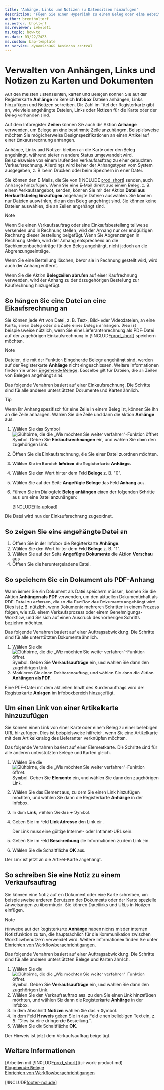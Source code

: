 ```yaml
---
title: 'Anhänge, Links und Notizen zu Datensätzen hinzufügen'
description: 'Fügen Sie einen Hyperlink zu einem Beleg oder eine Website zu einem bestimmten Datensatz hinzu, z. B. zu einem Debitor oder einem Dokument.'
author: brentholtorf
ms.author: bholtorf
ms.reviewer: ivkoleti
ms.topic: how-to
ms.date: 03/22/2023
ms.custom: bap-template
ms-service: dynamics365-business-central
---
```

# Verwalten von Anhängen, Links und Notizen zu Karten und Dokumenten

Auf den meisten Listenseinten, karten und Belegen können Sie auf der Registerkarte **Anhänge** im Bereich **Infobox** Dateien anhängen, Links hinzufügen und Notizen schreiben. Die Zahl im Titel der Registerkarte gibt an, wie viele angehängte Dateien, Links oder Notizen für die Karte oder der Beleg vorhanden sind.

Auf dem Inforegister **Zeilen** können Sie auch die Aktion **Anhänge** verwenden, um Belege an eine bestimmte Zeile anzuhängen. Beispielsweise möchten Sie möglicherweise Designspezifikationen an einen Artikel auf einer Einkaufsrechnung anhängen.

Anhänge, Links und Notizen bleiben an die Karte oder den Beleg angehängt, während sie/er in andere Status umgewandelt wird. Beispielsweise von einem laufenden Verkaufsauftrag zu einer gebuchten Verkaufsrechnung. Allerdings wird keiner der Anhangstypen vom System ausgegeben, z. B. beim Drucken oder beim Speichern in einer Datei.

Sie können den E-Mails, die Sie von [!INCLUDE [prod_short](includes/prod_short.md)] senden, auch Anhänge hinzufügen. Wenn Sie eine E-Mail direkt aus einem Beleg, z. B. einem Verkaufsangebot, senden, können Sie mit der Aktion **Datei aus Herkunftsbeleg hinzufügen** angehängte Dateien auswählen. Sie können nur Dateien auswählen, die an den Beleg angehängt sind. Sie können keine Dateien auswählen, die an Zeilen angehängt sind.

> [!NOTE]
> Wenn Sie einen Verkaufsauftrag oder eine Einkaufsbestellung teilweise versenden und in Rechnung stellen, wird der Anhang nur der endgültigen Rechnung dieser Bestellung beigefügt. Wenn Sie Abgrenzungen in Rechnung stellen, wird der Anhang entsprechend an die Sachkontenbucheinträge für den Beleg angehängt, nicht jedoch an die Abgrenzungseinträge.
>
> Wenn Sie eine Bestellung löschen, bevor sie in Rechnung gestellt wird, wird auch der Anhang entfernt.
>
> Wenn Sie die Aktion **Belegzeilen abrufen** auf einer Kaufrechnung verwenden, wird der Anhang zu der dazugehörigen Bestellung zur Kaufrechnung hinzugefügt.

## So hängen Sie eine Datei an eine Eikaufsrechnung an

Sie können jede Art von Datei, z. B. Text-, Bild- oder Videodateien, an eine Karte, einen Beleg oder die Zeile eines Belegs anhängen. Dies ist beispielsweise nützlich, wenn Sie eine Lieferantenrechnung als PDF-Datei auf der zugehörigen Einkaufsrechnung in [!INCLUDE[prod_short](includes/prod_short.md)] speichern möchten.

> [!NOTE]
> Dateien, die mit der Funktion Eingehende Belege angehängt sind, werden auf der Registerkarte **Anhänge** nicht eingeschlossen. Weitere Informationen finden Sie unter [Eingehende Belege](across-income-documents.md). Dasselbe gilt für Dateien, die an Zeilen von Belegen angehängt sind.

Das folgende Verfahren basiert auf einer Einkaufsrechnung. Die Schritte sind für alle anderen unterstützten Dokumente und Karten ähnlich.

> [!TIP]
> Wenn Ihr Anhang spezifisch für eine Zeile in einem Beleg ist, können Sie ihn an die Zeile anhängen. Wählen Sie die Zeile und dann die Aktion **Anhänge** aus.

1. Wählen Sie das Symbol ![Glühbirne, die die „Wie möchten Sie weiter verfahren“-Funktion öffnet](media/ui-search/search_small.png "Was möchten Sie tun?") Symbol. Geben Sie **Einkaufsrechnungen** ein, und wählen Sie dann den zugehörigen Link.
2. Öffnen Sie die Einkaufsrechnung, die Sie einer Datei zuordnen möchten.
3. Wählen Sie im Bereich **Infobox** die Registerkarte **Anhänge**.
4. Wählen Sie den Wert hinter dem Feld **Belege** z. B. "0".
5. Wählen Sie auf der Seite **Angefügte Belege** das Feld **Anhang** aus.
6. Führen Sie im Dialogfeld **Beleg anhängen** einen der folgenden Schritte aus, um eine Datei anzuhängen:

   [!INCLUDE[file-upload](includes/file-upload.md)]

Die Datei wird nun der Einkaufsrechnung zugeordnet.

## So zeigen Sie eine angehängte Datei an

1. Öffnen Sie in der Infobox die Registerkarte **Anhänge**.
2. Wählen Sie den Wert hinter dem Feld **Belege** z. B. "1".
3. Wählen Sie auf der Seite **Angefügte Dokumente** die Aktion **Vorschau** aus.
4. Öffnen Sie die heruntergeladene Datei.

## So speichern Sie ein Dokument als PDF-Anhang

Wann immer Sie ein Dokument als Datei speichern müssen, können Sie die Aktion **Anhängen als PDF** verwenden, um den aktuellen Dokumentinhalt als PDF-Datei zu erfassen, die an die FactBox des Dokuments angehängt wird. Dies ist z.B. nützlich, wenn Dokumente mehreren Schritten in einem Prozess folgen, wie z.B. einem Verkaufsprozess oder einem Genehmigungs-Workflow, und Sie sich auf einen Ausdruck des vorherigen Schritts beziehen möchten.

Das folgende Verfahren basiert auf einer Auftragsabwicklung. Die Schritte sind für alle unterstützten Dokumente ähnlich.

1. Wählen Sie die ![Glühbirne, die die „Wie möchten Sie weiter verfahren“-Funktion öffnet.](media/ui-search/search_small.png "Was möchten Sie tun?") Symbol. Geben Sie **Verkaufsaufträge** ein, und wählen Sie dann den zugehörigen Link.
2. Markieren Sie einen Debitorenauftrag, und wählen Sie dann die Aktion **Anhängen als PDF**.

Eine PDF-Datei mit dem aktuellen Inhalt des Kundenauftrags wird der Registerkarte **Anlagen** im Infoboxbereich hinzugefügt.

## Um einen Link von einer Artikelkarte hinzuzufügen

Sie können einen Link von einer Karte oder einem Beleg zu einer beliebigen URL hinzufügen. Dies ist beispielsweise hilfreich, wenn Sie eine Artikelkarte mit dem Artikelkatalog des Lieferanten verknüpfen möchten.

Das folgende Verfahren basiert auf einer Elementkarte. Die Schritte sind für alle anderen unterstützten Belege und Karten gleich.

1. Wählen Sie die ![Glühbirne, die die „Wie möchten Sie weiter verfahren“-Funktion öffnet.](media/ui-search/search_small.png "Was möchten Sie tun?") Symbol. Geben Sie **Elemente** ein, und wählen Sie dann den zugehörigen Link.
2. Wählen Sie das Element aus, zu dem Sie einen Link hinzufügen möchten, und wählen Sie dann die Registerkarte **Anhänge** in der Infobox.
3. In dem **Link**, wählen Sie das **+** Symbol.
4. Geben Sie im Feld **Link Adresse** den Link ein.

    Der Link muss eine gültige Internet- oder Intranet-URL sein.

5. Geben Sie im Feld **Beschreibung** die Informationen zu dem Link ein.  
6. Wählen Sie die Schaltfläche **OK** aus.

Der Link ist jetzt an die Artikel-Karte angehängt.  

## So schreiben Sie eine Notiz zu einem Verkaufsauftrag

Sie können eine Notiz auf ein Dokument oder eine Karte schreiben, um beispielsweise anderen Benutzern des Dokuments oder der Karte spezielle Anweisungen zu übermitteln. Sie können Dateilinks und URLs in Notizen einfügen.

> [!NOTE]
> Hinweise auf der Registerkarte **Anhänge** haben nichts mit der internen Notizfunktion zu tun, die hauptsächlich für die Kommunikation zwischen Workflowbenutzern verwendet wird. Weitere Informationen finden Sie unter [Einrichten von Workflowbenachrichtigungen](across-setting-up-workflow-notifications.md).

Das folgende Verfahren basiert auf einer Auftragsabwicklung. Die Schritte sind für alle anderen unterstützten Belege und Karten ähnlich.

1. Wählen Sie die ![Glühbirne, die die „Wie möchten Sie weiter verfahren“-Funktion öffnet.](media/ui-search/search_small.png "Was möchten Sie tun?") Symbol. Geben Sie **Verkaufsaufträge** ein, und wählen Sie dann den zugehörigen Link.
2. Wählen Sie den Verkaufsauftrag aus, zu dem Sie einen Link hinzufügen möchten, und wählen Sie dann die Registerkarte **Anhänge** in der Infobox.
3. In dem Abschnitt **Notizen** wählen Sie das **+** Symbol.
4. In dem Feld **Hinweis** geben Sie in das Feld einen beliebigen Text ein, z. B. "Dies ist eine dringende Bestellung.".
5. Wählen Sie die Schaltfläche **OK**.

Der Hinweis ist jetzt dem Verkaufsauftrag beigefügt.

## Weitere Informationen  
[Arbeiten mit [!INCLUDE[prod_short](includes/prod_short.md)]](ui-work-product.md)  
[Eingehende Belege](across-income-documents.md)  
[Einrichten von Workflowbenachrichtigungen](across-setting-up-workflow-notifications.md)  


[!INCLUDE[footer-include](includes/footer-banner.md)]
